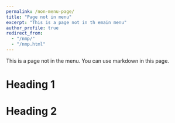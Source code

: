```yaml
---
permalink: /non-menu-page/
title: "Page not in menu"
excerpt: "This is a page not in th emain menu"
author_profile: true
redirect_from: 
  - "/nmp/"
  - "/nmp.html"
---
```

<link rel="apple-touch-icon" sizes="180x180" href="https://ahmadbelb.github.io/Blog/images/favicon/apple-touch-icon.png">
This is a page not in the menu. You can use markdown in this page.

Heading 1
======

Heading 2
======
